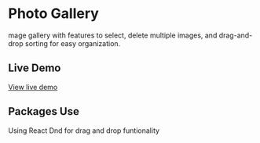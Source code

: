 # Photo Gallery

mage gallery with features to select, delete multiple images, and drag-and-drop sorting for easy organization. 

## Live Demo
[View live demo](https://photo-gallery-sable.vercel.app/)

## Packages Use
Using React Dnd for drag and drop funtionality
